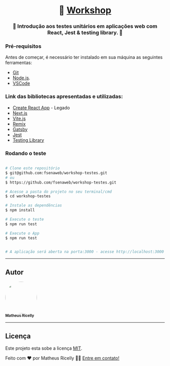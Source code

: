 

<h1 align="center">
     🐙 <a href="#" alt=""> Workshop </a>
</h1>

<h3 align="center">
    🧪 Introdução aos testes unitários em aplicações web com React, Jest & testing library. 💚
</h3>


### Pré-requisitos

Antes de começar, é necessário ter instalado em sua máquina as seguintes ferramentas:

- [Git](https://git-scm.com)
- [Node.js](https://nodejs.org/en/). 
- [VSCode](https://code.visualstudio.com/)

### Link das bibliotecas apresentadas e utilizadas:

- [Create React App](https://create-react-app.dev/) - Legado
- [Next.js](https://nextjs.org//)
- [Vite.js](https://vitejs.dev/)
- [Remix](https://remix.run/)
- [Gatsby](https://www.gatsbyjs.com/)
- [Jest](https://jestjs.io/)
- [Testing Library](https://testing-library.com/docs/vue-testing-library/intro/)


### Rodando o teste

```bash

# Clone este repositório
$ git@github.com:fsenaweb/workshop-testes.git
# ou
$ https://github.com/fsenaweb/workshop-testes.git

# Acesse a pasta do projeto no seu terminal/cmd
$ cd workshop-testes

# Instale as dependências
$ npm install

# Execute o teste
$ npm run test

# Execute o App
$ npm run test


# A aplicação será aberta na porta:3000 - acesse http://localhost:3000

```

---

## Autor

<a href="https://fsenaweb.dev/">
 <img style="border-radius: 50%;" src="https://avatars.githubusercontent.com/u/903814?v=4" width="100px;" alt=""/>
 <br />
 <sub><b>Matheus Ricelly</b></sub></a>
 <br />

---

## Licença

Este projeto esta sobe a licença [MIT](https://pt.wikipedia.org/wiki/Licen%C3%A7a_MIT).

Feito com ❤️ por Matheus Ricelly 👋🏽 [Entre em contato!](https://fsenaweb.dev/)